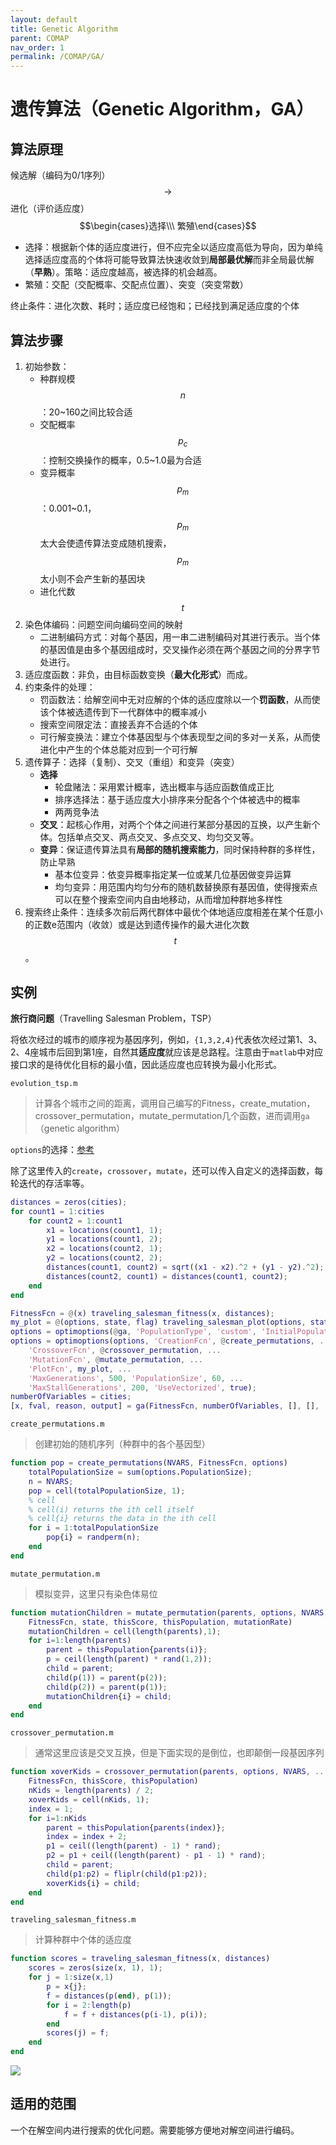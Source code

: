 ```yaml
---
layout: default
title: Genetic Algorithm
parent: COMAP
nav_order: 1
permalink: /COMAP/GA/
---
```

# 遗传算法（Genetic Algorithm，GA）

## 算法原理

候选解（编码为0/1序列）$$\rightarrow$$ 进化（评价适应度）$$\begin{cases}选择\\\ 繁殖\end{cases}$$

* 选择：根据新个体的适应度进行，但不应完全以适应度高低为导向，因为单纯选择适应度高的个体将可能导致算法快速收敛到**局部最优解**而非全局最优解（**早熟**）。策略：适应度越高，被选择的机会越高。
* 繁殖：交配（交配概率、交配点位置）、突变（突变常数）

终止条件：进化次数、耗时；适应度已经饱和；已经找到满足适应度的个体

## 算法步骤

1. 初始参数：
   * 种群规模$$n$$：20\~160之间比较合适
   * 交配概率$$p_c$$：控制交换操作的概率，0.5\~1.0最为合适
   * 变异概率$$p_m$$：0.001~0.1，$$p_m$$太大会使遗传算法变成随机搜索，$$p_m$$太小则不会产生新的基因块
   * 进化代数$$t$$
2. 染色体编码：问题空间向编码空间的映射
   * 二进制编码方式：对每个基因，用一串二进制编码对其进行表示。当个体的基因值是由多个基因组成时，交叉操作必须在两个基因之间的分界字节处进行。
3. 适应度函数：非负，由目标函数变换（**最大化形式**）而成。
4. 约束条件的处理：
   * 罚函数法：给解空间中无对应解的个体的适应度除以一个**罚函数**，从而使该个体被选遗传到下一代群体中的概率减小
   * 搜索空间限定法：直接丢弃不合适的个体
   * 可行解变换法：建立个体基因型与个体表现型之间的多对一关系，从而使进化中产生的个体总能对应到一个可行解
5. 遗传算子：选择（复制）、交叉（重组）和变异（突变）
   * **选择**
     * 轮盘赌法：采用累计概率，选出概率与适应函数值成正比
     * 排序选择法：基于适应度大小排序来分配各个个体被选中的概率
     * 两两竞争法
   * **交叉**：起核心作用，对两个个体之间进行某部分基因的互换，以产生新个体。包括单点交叉、两点交叉、多点交叉、均匀交叉等。
   * **变异**：保证遗传算法具有**局部的随机搜索能力**，同时保持种群的多样性，防止早熟
     * 基本位变异：依变异概率指定某一位或某几位基因做变异运算
     * 均匀变异：用范围内均匀分布的随机数替换原有基因值，使得搜索点可以在整个搜索空间内自由地移动，从而增加种群地多样性
6. 搜索终止条件：连续多次前后两代群体中最优个体地适应度相差在某个任意小的正数e范围内（收敛）或是达到遗传操作的最大进化次数$$t$$。

## 实例

**旅行商问题**（Travelling Salesman Problem，TSP）

将依次经过的城市的顺序视为基因序列，例如，`{1,3,2,4}`代表依次经过第1、3、2、4座城市后回到第1座，自然其**适应度**就应该是总路程。注意由于`matlab`中对应接口求的是待优化目标的最小值，因此适应度也应转换为最小化形式。

`evolution_tsp.m`

> 计算各个城市之间的距离，调用自己编写的Fitness，create_mutation，crossover_permutation，mutate_permutation几个函数，进而调用`ga`（genetic algorithm）

`options`的选择：[参考](https://www.mathworks.com/help/gads/ga.html#mw_4a8bfdb9-7c4c-4302-8f47-d260b7a43e26)

除了这里传入的`create`，`crossover`，`mutate`，还可以传入自定义的选择函数，每轮迭代的存活率等。

```matlab
distances = zeros(cities);
for count1 = 1:cities
    for count2 = 1:count1
        x1 = locations(count1, 1);
        y1 = locations(count1, 2);
        x2 = locations(count2, 1);
        y2 = locations(count2, 2);
        distances(count1, count2) = sqrt((x1 - x2).^2 + (y1 - y2).^2);
        distances(count2, count1) = distances(count1, count2);
    end
end

FitnessFcn = @(x) traveling_salesman_fitness(x, distances);
my_plot = @(options, state, flag) traveling_salesman_plot(options, state, flag, locations);
options = optimoptions(@ga, 'PopulationType', 'custom', 'InitialPopulationRange', [1;cities]);
options = optimoptions(options, 'CreationFcn', @create_permutations, ...
    'CrossoverFcn', @crossover_permutation, ...
    'MutationFcn', @mutate_permutation, ...
    'PlotFcn', my_plot, ...
    'MaxGenerations', 500, 'PopulationSize', 60, ...
    'MaxStallGenerations', 200, 'UseVectorized', true);
numberOfVariables = cities;
[x, fval, reason, output] = ga(FitnessFcn, numberOfVariables, [], [], [], [], [], [], [], options);
```

`create_permutations.m`

> 创建初始的随机序列（种群中的各个基因型）

```matlab
function pop = create_permutations(NVARS, FitnessFcn, options)
    totalPopulationSize = sum(options.PopulationSize);
    n = NVARS;
    pop = cell(totalPopulationSize, 1);
    % cell
    % cell(i) returns the ith cell itself
    % cell{i} returns the data in the ith cell
    for i = 1:totalPopulationSize
        pop{i} = randperm(n);
    end
end
```

`mutate_permutation.m`

> 模拟变异，这里只有染色体易位

```matlab
function mutationChildren = mutate_permutation(parents, options, NVARS, ...
    FitnessFcn, state, thisScore, thisPopulation, mutationRate)
    mutationChildren = cell(length(parents),1);
    for i=1:length(parents)
        parent = thisPopulation{parents(i)};
        p = ceil(length(parent) * rand(1,2));
        child = parent;
        child(p(1)) = parent(p(2));
        child(p(2)) = parent(p(1));
        mutationChildren{i} = child;
    end
end
```

`crossover_permutation.m`

> 通常这里应该是交叉互换，但是下面实现的是倒位，也即颠倒一段基因序列

```matlab
function xoverKids = crossover_permutation(parents, options, NVARS, ...
    FitnessFcn, thisScore, thisPopulation)
    nKids = length(parents) / 2;
    xoverKids = cell(nKids, 1);
    index = 1;
    for i=1:nKids
        parent = thisPopulation{parents(index)};
        index = index + 2;
        p1 = ceil((length(parent) - 1) * rand);
        p2 = p1 + ceil((length(parent) - p1 - 1) * rand);
        child = parent;
        child(p1:p2) = fliplr(child(p1:p2));
        xoverKids{i} = child;
    end
end
```

`traveling_salesman_fitness.m`

> 计算种群中个体的适应度

```matlab
function scores = traveling_salesman_fitness(x, distances)
    scores = zeros(size(x, 1), 1);
    for j = 1:size(x,1)
        p = x{j};
        f = distances(p(end), p(1));
        for i = 2:length(p)
            f = f + distances(p(i-1), p(i));
        end
        scores(j) = f;
    end
end
```

<img src="/../../../fig/res.png">

## 适用的范围

一个在解空间内进行搜索的优化问题。需要能够方便地对解空间进行编码。